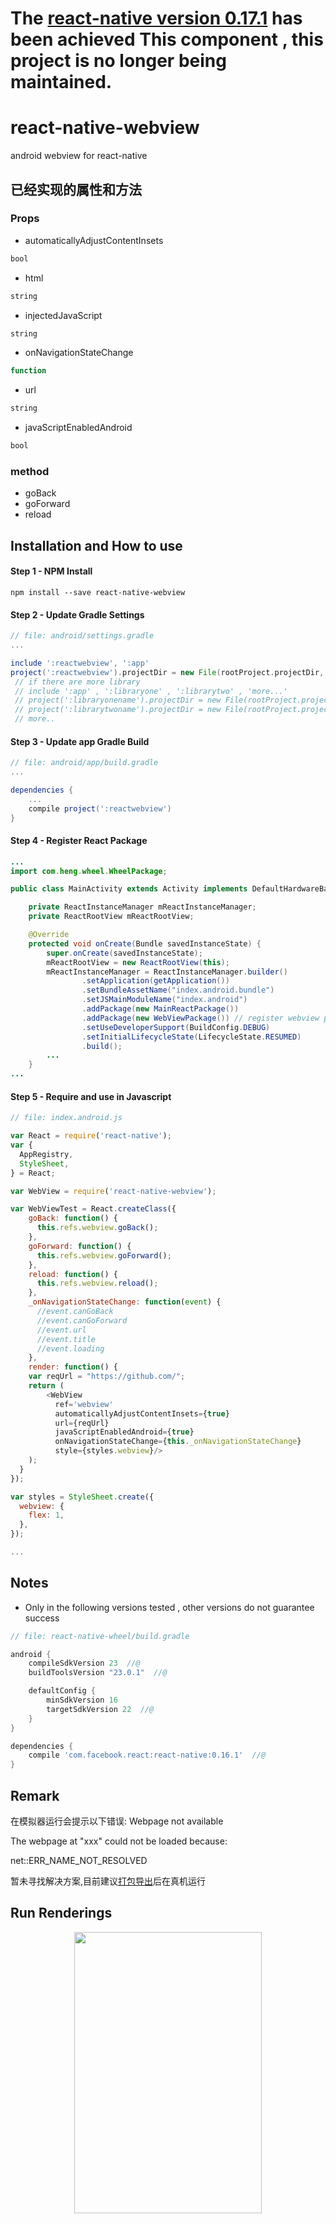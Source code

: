 # The [react-native version 0.17.1](https://github.com/facebook/react-native/blob/master/ReactAndroid/src/main/java/com/facebook/react/views/webview/ReactWebViewManager.java) has been achieved This component , this project is no longer being maintained.

# react-native-webview
android webview for react-native

## 已经实现的属性和方法
### Props
* automaticallyAdjustContentInsets
```javascript
bool
```
* html
```javascript
string
```
* injectedJavaScript
```javascript
string
```
* onNavigationStateChange
```javascript
function
```
* url
```javascript
string
```
* javaScriptEnabledAndroid
```javascript
bool
```
### method
* goBack
* goForward
* reload

## Installation and How to use

#### Step 1 - NPM Install

```shell
npm install --save react-native-webview
```
#### Step 2 - Update Gradle Settings

```gradle
// file: android/settings.gradle
...

include ':reactwebview', ':app' 
project(':reactwebview').projectDir = new File(rootProject.projectDir, '../node_modules/react-native-webview')
 // if there are more library
 // include ':app' , ':libraryone' , ':librarytwo' , 'more...'
 // project(':libraryonename').projectDir = new File(rootProject.projectDir, '../node_modules/libraryonemodule')
 // project(':librarytwoname').projectDir = new File(rootProject.projectDir, '../node_modules/librarytwomodule')
 // more..
```

#### Step 3 - Update app Gradle Build

```gradle
// file: android/app/build.gradle
...

dependencies {
    ...
    compile project(':reactwebview')
}
```

#### Step 4 - Register React Package

```java
...
import com.heng.wheel.WheelPackage;

public class MainActivity extends Activity implements DefaultHardwareBackBtnHandler {

    private ReactInstanceManager mReactInstanceManager;
    private ReactRootView mReactRootView;

    @Override
    protected void onCreate(Bundle savedInstanceState) {
        super.onCreate(savedInstanceState);
        mReactRootView = new ReactRootView(this);
        mReactInstanceManager = ReactInstanceManager.builder()
                .setApplication(getApplication())
                .setBundleAssetName("index.android.bundle")
                .setJSMainModuleName("index.android")
                .addPackage(new MainReactPackage())
                .addPackage(new WebViewPackage()) // register webview package
                .setUseDeveloperSupport(BuildConfig.DEBUG)
                .setInitialLifecycleState(LifecycleState.RESUMED)
                .build();
        ...
    }
...

```

#### Step 5 - Require and use in Javascript

```js
// file: index.android.js

var React = require('react-native');
var {
  AppRegistry,
  StyleSheet,
} = React;

var WebView = require('react-native-webview');

var WebViewTest = React.createClass({
    goBack: function() {
      this.refs.webview.goBack();
    },
    goForward: function() {
      this.refs.webview.goForward();
    },
    reload: function() {
      this.refs.webview.reload();
    },
    _onNavigationStateChange: function(event) {
      //event.canGoBack
      //event.canGoForward
      //event.url
      //event.title
      //event.loading
    },
    render: function() {
    var reqUrl = "https://github.com/";
    return (
        <WebView
          ref='webview'
          automaticallyAdjustContentInsets={true}
          url={reqUrl}
          javaScriptEnabledAndroid={true}
          onNavigationStateChange={this._onNavigationStateChange}
          style={styles.webview}/>
    );
  }
});

var styles = StyleSheet.create({
  webview: {
    flex: 1,
  },
});

...
```

## Notes

- Only in the following versions tested , other versions do not guarantee success
```gradle
// file: react-native-wheel/build.gradle

android {
    compileSdkVersion 23  //@
    buildToolsVersion "23.0.1"  //@

    defaultConfig {
        minSdkVersion 16 
        targetSdkVersion 22  //@
    }
}

dependencies {
    compile 'com.facebook.react:react-native:0.16.1'  //@
}
```

## Remark
在模拟器运行会提示以下错误:
Webpage not available

The webpage at "xxx" could not be loaded because:

net::ERR_NAME_NOT_RESOLVED

暂未寻找解决方案,目前建议[打包导出](http://facebook.github.io/react-native/docs/signed-apk-android.html#content)后在真机运行

## Run Renderings
<center>
    <img src="https://github.com/beefe/react-native-webview/blob/master/Screenshot/result_one.jpeg"
    width="300" height="450"/>
</center>

